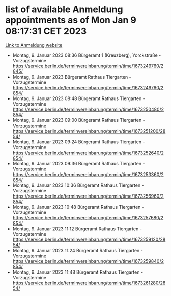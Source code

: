 # list of available Anmeldung appointments as of Mon Jan  9 08:17:31 CET 2023
[Link to Anmeldung website](https://service.berlin.de/terminvereinbarung/termin/tag.php?termin=0&anliegen[]=120686&dienstleisterlist=122210,122217,327316,122219,327312,122227,327314,122231,327346,122243,327348,122252,329742,122260,329745,122262,329748,122254,329751,122271,327278,122273,327274,122277,327276,330436,122280,327294,122282,327290,122284,327292,327539,122291,327270,122285,327266,122286,327264,122296,327268,150230,329760,122301,327282,122297,327286,122294,327284,122312,329763,122314,329775,122304,327330,122311,327334,122309,327332,122281,327352,122279,329772,122276,327324,122274,327326,122267,329766,122246,327318,122251,327320,122257,327322,122208,327298,122226,327300,121362,121364&herkunft=http%3A%2F%2Fservice.berlin.de%2Fdienstleistung%2F120686%2F)
- Montag, 9. Januar 2023 08:36 Bürgeramt 1 (Kreuzberg), Yorckstraße - Vorzugstermine https://service.berlin.de/terminvereinbarung/termin/time/1673249760/2845/
- Montag, 9. Januar 2023  Bürgeramt Rathaus Tiergarten - Vorzugstermine https://service.berlin.de/terminvereinbarung/termin/time/1673249760/2854/
- Montag, 9. Januar 2023 08:48 Bürgeramt Rathaus Tiergarten - Vorzugstermine https://service.berlin.de/terminvereinbarung/termin/time/1673250480/2854/
- Montag, 9. Januar 2023 09:00 Bürgeramt Rathaus Tiergarten - Vorzugstermine https://service.berlin.de/terminvereinbarung/termin/time/1673251200/2854/
- Montag, 9. Januar 2023 09:24 Bürgeramt Rathaus Tiergarten - Vorzugstermine https://service.berlin.de/terminvereinbarung/termin/time/1673252640/2854/
- Montag, 9. Januar 2023 09:36 Bürgeramt Rathaus Tiergarten - Vorzugstermine https://service.berlin.de/terminvereinbarung/termin/time/1673253360/2854/
- Montag, 9. Januar 2023 10:36 Bürgeramt Rathaus Tiergarten - Vorzugstermine https://service.berlin.de/terminvereinbarung/termin/time/1673256960/2854/
- Montag, 9. Januar 2023 10:48 Bürgeramt Rathaus Tiergarten - Vorzugstermine https://service.berlin.de/terminvereinbarung/termin/time/1673257680/2854/
- Montag, 9. Januar 2023 11:12 Bürgeramt Rathaus Tiergarten - Vorzugstermine https://service.berlin.de/terminvereinbarung/termin/time/1673259120/2854/
- Montag, 9. Januar 2023 11:24 Bürgeramt Rathaus Tiergarten - Vorzugstermine https://service.berlin.de/terminvereinbarung/termin/time/1673259840/2854/
- Montag, 9. Januar 2023 11:48 Bürgeramt Rathaus Tiergarten - Vorzugstermine https://service.berlin.de/terminvereinbarung/termin/time/1673261280/2854/
